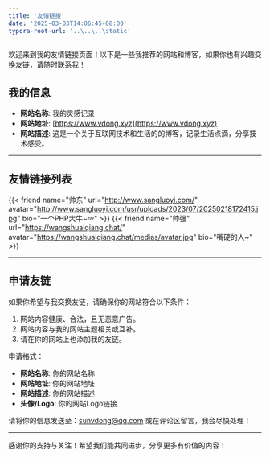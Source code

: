 ```yaml
---
title: '友情链接'
date: '2025-03-03T14:06:45+08:00'
typora-root-url: '..\..\..\static'
---
```



欢迎来到我的友情链接页面！以下是一些我推荐的网站和博客，如果你也有兴趣交换友链，请随时联系我！

## 我的信息

- **网站名称**: 我的灵感记录
- **网站地址**: [https://www.vdong.xyz](https://www.vdong.xyz)  
- **网站描述**: 这是一个关于互联网技术和生活的的博客，记录生活点滴，分享技术感受。  

---

## 友情链接列表

{{< friend name="帅东" url="http://www.sangluoyi.com/" avatar="http://www.sangluoyi.com/usr/uploads/2023/07/20250218172415.jpg" bio="一个PHP大牛~💤" >}}
{{< friend name="帅强" url="https://wangshuaiqiang.chat/" avatar="https://wangshuaiqiang.chat/medias/avatar.jpg" bio="嘴硬的人~" >}}


---

## 申请友链

如果你希望与我交换友链，请确保你的网站符合以下条件：

1. 网站内容健康、合法，且无恶意广告。
2. 网站内容与我的网站主题相关或互补。
3. 请在你的网站上也添加我的友链。

申请格式：

- **网站名称**: 你的网站名称  
- **网站地址**: 你的网站地址  
- **网站描述**: 你的网站描述  
- **头像/Logo**: 你的网站Logo链接  

请将你的信息发送至：[sunvdong@qq.com](mailto:sunvdong@qq.com) 或在评论区留言，我会尽快处理！

---

感谢你的支持与关注！希望我们能共同进步，分享更多有价值的内容！